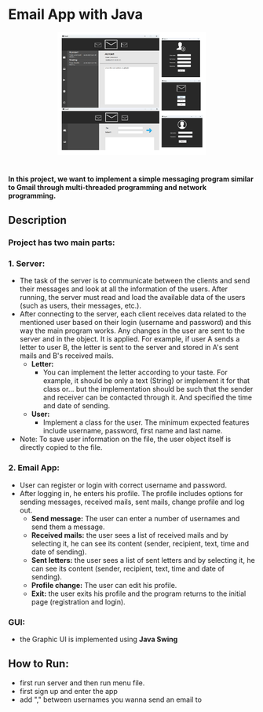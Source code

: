 # Email App with Java

<div align="center"><img src="https://github.com/amirkasaei/Email-App-Java-OOP/blob/main/img/app.png?raw=true"width="60%"/></div> </br >

#### In this project, we want to implement a simple messaging program similar to Gmail through multi-threaded programming and network programming.
## Description

### Project has two main parts:
### 1. Server:

- The task of the server is to communicate between the clients and send their messages and look at all the information of the users. After running, the server must read and load the available data of the users (such as users, their messages, etc.).
- After connecting to the server, each client receives data related to the mentioned user based on their login (username and password) and this way the main program works. Any changes in the user are sent to the server and in the object. It is applied. For example, if user A sends a letter to user B, the letter is sent to the server and stored in A's sent mails and B's received mails.
	- **Letter:**
		- You can implement the letter according to your taste. For example, it should be only a text (String) or implement it for that class or... but the implementation should be 				such that the sender and receiver can be contacted through it. And specified the time and date of sending.
	- **User:**
		- Implement a class for the user. The minimum expected features include username, password, first name and last name.
- Note: To save user information on the file, the user object itself is directly copied to the file.

  
### 2. Email App:
- User can register or login with correct username and password.
- After logging in, he enters his profile. The profile includes options for sending messages, received mails, sent mails, change profile and log out.
	- **Send message:** The user can enter a number of usernames and send them a message.
 	- **Received mails:** the user sees a list of received mails and by selecting it, he can see its content (sender, recipient, text, time and date of sending).
	- **Sent letters:** the user sees a list of sent letters and by selecting it, he can see its content (sender, recipient, text, time and date of sending).
 	- **Profile change:** The user can edit his profile.
	- **Exit:** the user exits his profile and the program returns to the initial page (registration and login).
 


### GUI:
- the Graphic UI is implemented using **Java Swing**
  
## How to Run:
- first run server and then run menu file.
- first sign up and enter the app
- add "," between usernames you wanna send an email to


